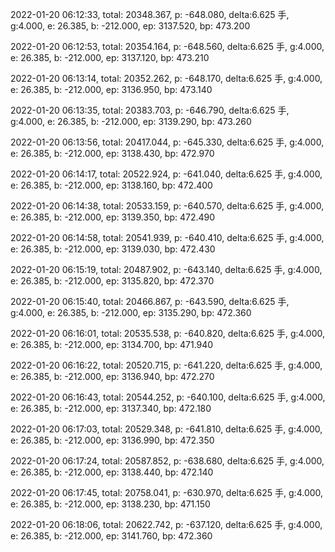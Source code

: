 2022-01-20 06:12:33, total: 20348.367, p: -648.080, delta:6.625 手, g:4.000, e: 26.385, b: -212.000, ep: 3137.520, bp: 473.200

2022-01-20 06:12:53, total: 20354.164, p: -648.560, delta:6.625 手, g:4.000, e: 26.385, b: -212.000, ep: 3137.120, bp: 473.210

2022-01-20 06:13:14, total: 20352.262, p: -648.170, delta:6.625 手, g:4.000, e: 26.385, b: -212.000, ep: 3136.950, bp: 473.140

2022-01-20 06:13:35, total: 20383.703, p: -646.790, delta:6.625 手, g:4.000, e: 26.385, b: -212.000, ep: 3139.290, bp: 473.260

2022-01-20 06:13:56, total: 20417.044, p: -645.330, delta:6.625 手, g:4.000, e: 26.385, b: -212.000, ep: 3138.430, bp: 472.970

2022-01-20 06:14:17, total: 20522.924, p: -641.040, delta:6.625 手, g:4.000, e: 26.385, b: -212.000, ep: 3138.160, bp: 472.400

2022-01-20 06:14:38, total: 20533.159, p: -640.570, delta:6.625 手, g:4.000, e: 26.385, b: -212.000, ep: 3139.350, bp: 472.490

2022-01-20 06:14:58, total: 20541.939, p: -640.410, delta:6.625 手, g:4.000, e: 26.385, b: -212.000, ep: 3139.030, bp: 472.430

2022-01-20 06:15:19, total: 20487.902, p: -643.140, delta:6.625 手, g:4.000, e: 26.385, b: -212.000, ep: 3135.820, bp: 472.370

2022-01-20 06:15:40, total: 20466.867, p: -643.590, delta:6.625 手, g:4.000, e: 26.385, b: -212.000, ep: 3135.290, bp: 472.360

2022-01-20 06:16:01, total: 20535.538, p: -640.820, delta:6.625 手, g:4.000, e: 26.385, b: -212.000, ep: 3134.700, bp: 471.940

2022-01-20 06:16:22, total: 20520.715, p: -641.220, delta:6.625 手, g:4.000, e: 26.385, b: -212.000, ep: 3136.940, bp: 472.270

2022-01-20 06:16:43, total: 20544.252, p: -640.100, delta:6.625 手, g:4.000, e: 26.385, b: -212.000, ep: 3137.340, bp: 472.180

2022-01-20 06:17:03, total: 20529.348, p: -641.810, delta:6.625 手, g:4.000, e: 26.385, b: -212.000, ep: 3136.990, bp: 472.350

2022-01-20 06:17:24, total: 20587.852, p: -638.680, delta:6.625 手, g:4.000, e: 26.385, b: -212.000, ep: 3138.440, bp: 472.140

2022-01-20 06:17:45, total: 20758.041, p: -630.970, delta:6.625 手, g:4.000, e: 26.385, b: -212.000, ep: 3138.230, bp: 471.150

2022-01-20 06:18:06, total: 20622.742, p: -637.120, delta:6.625 手, g:4.000, e: 26.385, b: -212.000, ep: 3141.760, bp: 472.360